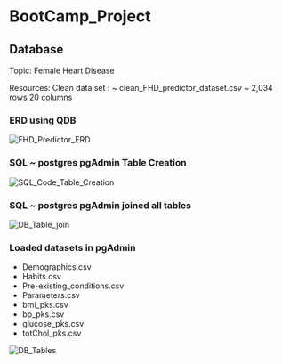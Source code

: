 # __BootCamp_Project__

## __Database__

Topic: 		Female Heart Disease

Resources:	Clean data set :       ~ clean_FHD_predictor_dataset.csv  ~ 2,034 rows 20 columns

### __ERD using QDB__ 
![FHD_Predictor_ERD](https://user-images.githubusercontent.com/87670915/129687066-bd3e640a-b41e-4ccc-850b-6e77c746b7c0.png)

### SQL ~ postgres pgAdmin Table Creation
![SQL_Code_Table_Creation](https://user-images.githubusercontent.com/87670915/129687157-e71dd7b5-35f2-4a9c-8ba9-38969d8f6a8c.png)

### SQL ~ postgres pgAdmin joined all tables 
![DB_Table_join](https://user-images.githubusercontent.com/87670915/129687123-60bbe713-1e3c-41f8-8ef6-0d7338ab5a5e.png)

### Loaded datasets in pgAdmin 
-   Demographics.csv                                      
-   Habits.csv                                           
-   Pre-existing_conditions.csv                           
-   Parameters.csv                                        
-   bmi_pks.csv
-   bp_pks.csv
-   glucose_pks.csv
-   totChol_pks.csv

![DB_Tables](https://user-images.githubusercontent.com/87670915/129688198-52636c48-7167-4c56-8ef9-9abb918b7f61.png)





